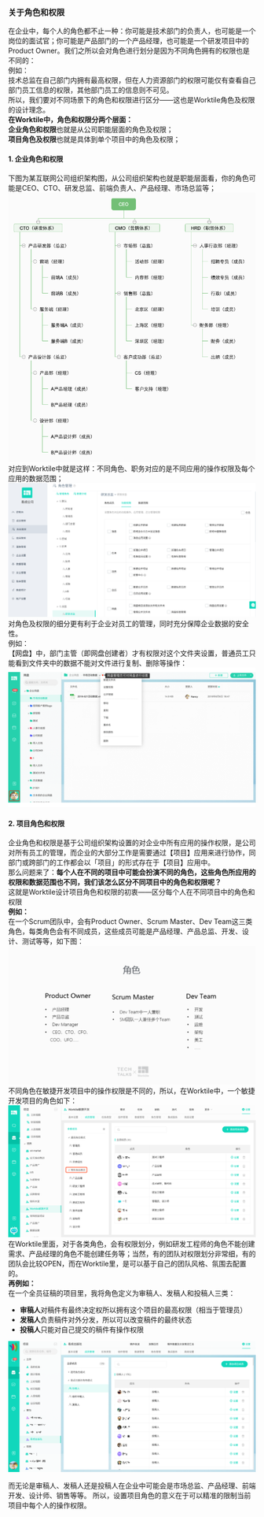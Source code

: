 ### 关于角色和权限

在企业中，每个人的角色都不止一种：你可能是技术部门的负责人，也可能是一个岗位的面试官；你可能是产品部门的一个产品经理，也可能是一个研发项目中的Product Owner。我们之所以会对角色进行划分是因为不同角色拥有的权限也是不同的：  
例如：  
技术总监在自己部门内拥有最高权限，但在人力资源部门的权限可能仅有查看自己部门员工信息的权限，其他部门员工的信息则不可见。  
所以，我们要对不同场景下的角色和权限进行区分——这也是Worktile角色及权限的设计理念。  
**在Worktile中，角色和权限分两个层面：**  
**企业角色和权限**也就是从公司职能层面的角色及权限；  
**项目角色及权限**也就是具体到单个项目中的角色及权限；

#### 1. 企业角色和权限

下图为某互联网公司组织架构图，从公司组织架构也就是职能层面看，你的角色可能是CEO、CTO、研发总监、前端负责人、产品经理、市场总监等；  
![](/assets/CEO.png)  
对应到Worktile中就是这样：不同角色、职务对应的是不同应用的操作权限及每个应用的数据范围；  
![](/assets/1-37.png)  
对角色及权限的细分更有利于企业对员工的管理，同时充分保障企业数据的安全性。  
例如：  
【网盘】中，部门主管（即网盘创建者）才有权限对这个文件夹设置，普通员工只能看到文件夹中的数据不能对文件进行复制、删除等操作：  
![](/assets/角色&权限.gif)

#### 2. 项目角色和权限

企业角色和权限是基于公司组织架构设置的对企业中所有应用的操作权限，是公司对所有员工的管理，而企业的大部分工作是需要通过【项目】应用来进行协作，同部门或跨部门的工作都会以「项目」的形式存在于【项目】应用中。  
那么问题来了：**每个人在不同的项目中可能会扮演不同的角色，这些角色所应用的权限和数据范围也不同，我们该怎么区分不同项目中的角色和权限呢？**  
这就是Worktile设计项目角色和权限的初衷——区分每个人在不同项目中的角色和权限  
**例如：**  
在一个Scrum团队中，会有Product Owner、Scrum Master、Dev Team这三类角色，每类角色会有不同成员，这些成员可能是产品经理、产品总监、开发、设计、测试等等，如下图：  
![](/assets/1-38.png)  
不同角色在敏捷开发项目中的操作权限是不同的，所以，在Worktile中，一个敏捷开发项目的角色如下：  
![](/assets/1-39.png)  
在Worktile里面，对于各类角色，会有权限划分，例如研发工程师的角色不能创建需求、产品经理的角色不能创建任务等；当然，有的团队对权限划分非常细，有的团队会比较OPEN，而在Worktile里，是可以基于自己的团队风格、氛围去配置的。  
**再例如：**  
在一个全员征稿的项目里，我将角色定义为审稿人、发稿人和投稿人三类：

* **审稿人**对稿件有最终决定权所以拥有这个项目的最高权限（相当于管理员）
* **发稿人**负责稿件对外分发，所以可以改变稿件的最终状态
* **投稿人**只能对自己提交的稿件有操作权限

![](/assets/1-40.png) 

而无论是审稿人、发稿人还是投稿人在企业中可能会是市场总监、产品经理、前端开发、设计师、销售等等。 所以，设置项目角色的意义在于可以精准的限制当前项目中每个人的操作权限。



